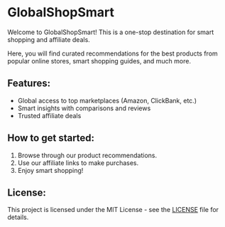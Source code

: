 # GlobalShopSmart

Welcome to GlobalShopSmart! This is a one-stop destination for smart shopping and affiliate deals.

Here, you will find curated recommendations for the best products from popular online stores, smart shopping guides, and much more.

## Features:
- Global access to top marketplaces (Amazon, ClickBank, etc.)
- Smart insights with comparisons and reviews
- Trusted affiliate deals

## How to get started:
1. Browse through our product recommendations.
2. Use our affiliate links to make purchases.
3. Enjoy smart shopping!

## License:
This project is licensed under the MIT License - see the [LICENSE](LICENSE) file for details.
